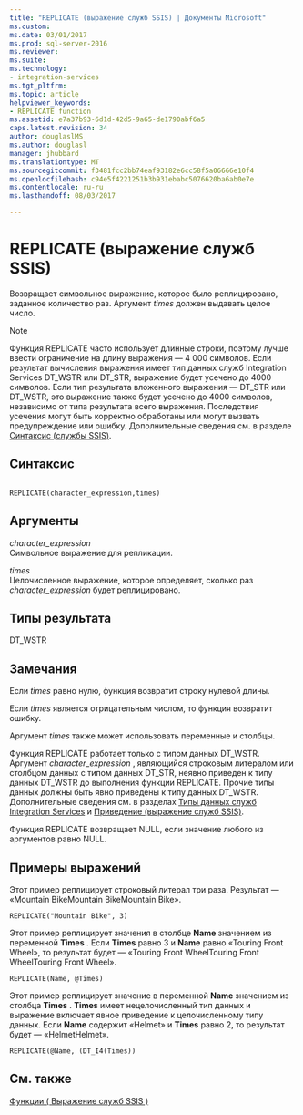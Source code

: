 ```yaml
---
title: "REPLICATE (выражение служб SSIS) | Документы Microsoft"
ms.custom: 
ms.date: 03/01/2017
ms.prod: sql-server-2016
ms.reviewer: 
ms.suite: 
ms.technology:
- integration-services
ms.tgt_pltfrm: 
ms.topic: article
helpviewer_keywords:
- REPLICATE function
ms.assetid: e7a37b93-6d1d-42d5-9a65-de1790abf6a5
caps.latest.revision: 34
author: douglaslMS
ms.author: douglasl
manager: jhubbard
ms.translationtype: MT
ms.sourcegitcommit: f3481fcc2bb74eaf93182e6cc58f5a06666e10f4
ms.openlocfilehash: c94e5f4221251b3b931ebabc5076620ba6ab0e7e
ms.contentlocale: ru-ru
ms.lasthandoff: 08/03/2017

---
```

# <a name="replicate-ssis-expression"></a>REPLICATE (выражение служб SSIS)
  Возвращает символьное выражение, которое было реплицировано, заданное количество раз. Аргумент *times* должен выдавать целое число.  
  
> [!NOTE]  
>  Функция REPLICATE часто использует длинные строки, поэтому лучше ввести ограничение на длину выражения — 4 000 символов. Если результат вычисления выражения имеет тип данных служб Integration Services DT_WSTR или DT_STR, выражение будет усечено до 4000 символов. Если тип результата вложенного выражения — DT_STR или DT_WSTR, это выражение также будет усечено до 4000 символов, независимо от типа результата всего выражения. Последствия усечения могут быть корректно обработаны или могут вызвать предупреждение или ошибку. Дополнительные сведения см. в разделе [Синтаксис (службы SSIS)](../../integration-services/expressions/syntax-ssis.md).  
  
## <a name="syntax"></a>Синтаксис  
  
```  
  
REPLICATE(character_expression,times)  
```  
  
## <a name="arguments"></a>Аргументы  
 *character_expression*  
 Символьное выражение для репликации.  
  
 *times*  
 Целочисленное выражение, которое определяет, сколько раз *character_expression* будет реплицировано.  
  
## <a name="result-types"></a>Типы результата  
 DT_WSTR  
  
## <a name="remarks"></a>Замечания  
 Если *times* равно нулю, функция возвратит строку нулевой длины.  
  
 Если *times* является отрицательным числом, то функция возвратит ошибку.  
  
 Аргумент *times* также может использовать переменные и столбцы.  
  
 Функция REPLICATE работает только с типом данных DT_WSTR. Аргумент *character_expression* , являющийся строковым литералом или столбцом данных с типом данных DT_STR, неявно приведен к типу данных DT_WSTR до выполнения функции REPLICATE. Прочие типы данных должны быть явно приведены к типу данных DT_WSTR. Дополнительные сведения см. в разделах [Типы данных служб Integration Services](../../integration-services/data-flow/integration-services-data-types.md) и [Приведение (выражение служб SSIS)](../../integration-services/expressions/cast-ssis-expression.md).  
  
 Функция REPLICATE возвращает NULL, если значение любого из аргументов равно NULL.  
  
## <a name="expression-examples"></a>Примеры выражений  
 Этот пример реплицирует строковый литерал три раза. Результат — «Mountain BikeMountain BikeMountain Bike».  
  
```  
REPLICATE("Mountain Bike", 3)  
```  
  
 Этот пример реплицирует значения в столбце **Name** значением из переменной **Times** . Если **Times** равно 3 и **Name** равно «Touring Front Wheel», то результат будет — «Touring Front WheelTouring Front WheelTouring Front Wheel».  
  
```  
REPLICATE(Name, @Times)  
```  
  
 Этот пример реплицирует значение в переменной **Name** значением из столбца **Times** . **Times** имеет нецелочисленный тип данных и выражение включает явное приведение к целочисленному типу данных. Если **Name** содержит «Helmet» и **Times** равно 2, то результат будет — «HelmetHelmet».  
  
```  
REPLICATE(@Name, (DT_I4(Times))  
```  
  
## <a name="see-also"></a>См. также  
 [Функции &#40; Выражение служб SSIS &#41;](../../integration-services/expressions/functions-ssis-expression.md)  
  
  
